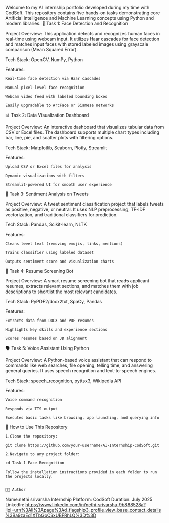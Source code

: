 Welcome to my AI internship portfolio developed during my time with CodSoft. This repository contains five hands-on tasks demonstrating core Artificial Intelligence and Machine Learning concepts using Python and modern libraries.
🔎 Task 1: Face Detection and Recognition

Project Overview: This application detects and recognizes human faces in real-time using webcam input. It utilizes Haar cascades for face detection and matches input faces with stored labeled images using grayscale comparison (Mean Squared Error).

Tech Stack: OpenCV, NumPy, Python

Features:

    Real-time face detection via Haar cascades

    Manual pixel-level face recognition

    Webcam video feed with labeled bounding boxes

    Easily upgradable to ArcFace or Siamese networks

📊 Task 2: Data Visualization Dashboard

Project Overview: An interactive dashboard that visualizes tabular data from CSV or Excel files. The dashboard supports multiple chart types including bar, line, pie, and scatter plots with filtering options.

Tech Stack: Matplotlib, Seaborn, Plotly, Streamlit

Features:

    Upload CSV or Excel files for analysis

    Dynamic visualizations with filters

    Streamlit-powered UI for smooth user experience

📝 Task 3: Sentiment Analysis on Tweets

Project Overview: A tweet sentiment classification project that labels tweets as positive, negative, or neutral. It uses NLP preprocessing, TF-IDF vectorization, and traditional classifiers for prediction.

Tech Stack: Pandas, Scikit-learn, NLTK

Features:

    Cleans tweet text (removing emojis, links, mentions)

    Trains classifier using labeled dataset

    Outputs sentiment score and visualization charts

🎯 Task 4: Resume Screening Bot

Project Overview: A smart resume screening bot that reads applicant resumes, extracts relevant sections, and matches them with job descriptions to shortlist the most relevant candidates.

Tech Stack: PyPDF2/docx2txt, SpaCy, Pandas

Features:

    Extracts data from DOCX and PDF resumes

    Highlights key skills and experience sections

    Scores resumes based on JD alignment

🗣️ Task 5: Voice Assistant Using Python

Project Overview: A Python-based voice assistant that can respond to commands like web searches, file opening, telling time, and answering general queries. It uses speech recognition and text-to-speech engines.

Tech Stack: speech_recognition, pyttsx3, Wikipedia API

Features:

    Voice command recognition

    Responds via TTS output

    Executes basic tasks like browsing, app launching, and querying info

📌 How to Use This Repository

    1.Clone the repository:
    
    git clone https://github.com/your-username/AI-Internship-CodSoft.git
    
    2.Navigate to any project folder:

    cd Task-1-Face-Recognition

    Follow the installation instructions provided in each folder to run the projects locally.


    👨‍💻 Author

Name:nethi srivarsha 
Internship Platform: CodSoft 
Duration: July 2025 
LinkedIn: https://www.linkedin.com/in/nethi-srivarsha-9b888528a?lipi=urn%3Ali%3Apage%3Ad_flagship3_profile_view_base_contact_details%3Ba9zaEd1XTbGoCSxUBFRhLQ%3D%3D
